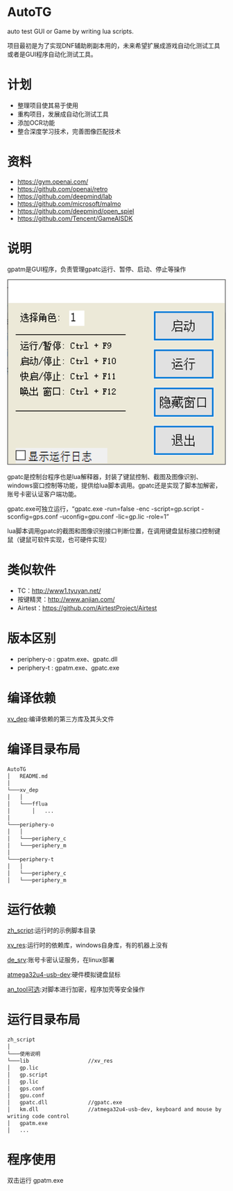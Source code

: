 # AutoTG
auto test GUI or Game by writing lua scripts.

项目最初是为了实现DNF辅助刷副本用的，未来希望扩展成游戏自动化测试工具或者是GUI程序自动化测试工具。
# 计划
- 整理项目使其易于使用
- 重构项目，发展成自动化测试工具
- 添加OCR功能
- 整合深度学习技术，完善图像匹配技术
# 资料
- https://gym.openai.com/
- https://github.com/openai/retro
- https://github.com/deepmind/lab
- https://github.com/microsoft/malmo
- https://github.com/deepmind/open_spiel
- https://github.com/Tencent/GameAISDK

# 说明
gpatm是GUI程序，负责管理gpatc运行、暂停、启动、停止等操作

![](pic/gpatm.png)

gpatc是控制台程序也是lua解释器，封装了键鼠控制、截图及图像识别、windows窗口控制等功能，提供给lua脚本调用。gpatc还是实现了脚本加解密，账号卡密认证客户端功能。

gpatc.exe可独立运行，“gpatc.exe -run=false -enc -script=gp.script -sconfig=gps.conf -uconfig=gpu.conf -lic=gp.lic -role=1”

lua脚本调用gpatc的截图和图像识别接口判断位置，在调用键盘鼠标接口控制键鼠（键鼠可软件实现，也可硬件实现）
# 类似软件
- TC：http://www1.tyuyan.net/
- 按键精灵：http://www.anjian.com/
- Airtest：https://github.com/AirtestProject/Airtest

# 版本区别

- periphery-o : gpatm.exe、gpatc.dll
- periphery-t : gpatm.exe、gpatc.exe

# 编译依赖

[xv_dep](https://github.com/coolxv/xv_dep):编译依赖的第三方库及其头文件

# 编译目录布局
```
AutoTG
│   README.md
│
└───xv_dep
│   │
│   └───fflua
│       │   ...
│   
└───periphery-o
│   │
│   └───periphery_c
│   └───periphery_m
│   
└───periphery-t
│   │
│   └───periphery_c
│   └───periphery_m

```
# 运行依赖
[zh_script](https://github.com/coolxv/zh_script):运行时的示例脚本目录

[xv_res](https://github.com/coolxv/xv_res):运行时的依赖库，windows自身库，有的机器上没有

[de_srv](https://github.com/coolxv/de_srv):账号卡密认证服务，在linux部署

[atmega32u4-usb-dev](https://github.com/coolxv/atmega32u4-usb-dev):硬件模拟键盘鼠标

[an_tool可选](https://github.com/coolxv/an_tool):对脚本进行加密，程序加壳等安全操作

# 运行目录布局
```
zh_script
│
└───使用说明
└───lib                   //xv_res
│   gp.lic
│   gp.script 
│   gp.lic
│   gps.conf 
│   gpu.conf
│   gpatc.dll             //gpatc.exe  
│   km.dll                //atmega32u4-usb-dev, keyboard and mouse by writing code control
│   gpatm.exe 
│   ...

```

# 程序使用

双击运行 gpatm.exe
